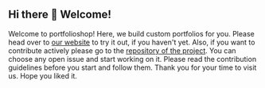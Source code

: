 ## Hi there 👋 Welcome!

Welcome to portfolioshop! Here, we build custom portfolios for you. 
Please head over to [our website](https://www.portfolioshop.tech) to try it out, if you haven't yet.
Also, if you want to contribute actively please go to the [repository of the project](https://github.com/Portfolio-Shop/portfolioshop).
You can choose any open issue and start working on it. Please read the contribution guidelines before you start and follow them.
Thank you for your time to visit us. Hope you liked it. 

